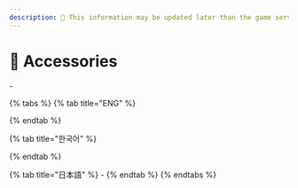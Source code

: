 ```yaml
---
description: 🛑 This information may be updated later than the game server data.
---
```


# 💝 Accessories

\-

{% tabs %}
{% tab title="ENG" %}

{% endtab %}

{% tab title="한국어" %}

{% endtab %}

{% tab title="日本語" %}
\-
{% endtab %}
{% endtabs %}
